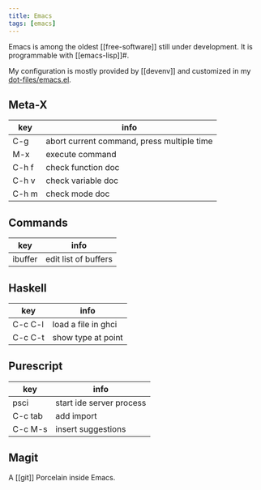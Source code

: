 ```yaml
---
title: Emacs
tags: [emacs]
---
```


Emacs is among the oldest [[free-software]] still under development.
It is programmable with [[emacs-lisp]]#.

My configuration is mostly provided by [[devenv]] and customized in my [dot-files/emacs.el](https://github.com/TristanCacqueray/dot-files/blob/master/home/.emacs.el).

## Meta-X

| **key** | **info**                                   |
|---------|--------------------------------------------|
| C-g     | abort current command, press multiple time |
| M-x     | execute command                            |
| C-h f   | check function doc                         |
| C-h v   | check variable doc                         |
| C-h m   | check mode doc                             |

## Commands

| **key** | **info**             |
|---------|----------------------|
| ibuffer | edit list of buffers |

## Haskell

| **key** | **info**            |
|---------|---------------------|
| C-c C-l | load a file in ghci |
| C-c C-t | show type at point  |

## Purescript

| **key** | **info**                 |
|---------|--------------------------|
| psci    | start ide server process |
| C-c tab | add import               |
| C-c M-s | insert suggestions       |

## Magit

A [[git]] Porcelain inside Emacs.

